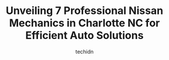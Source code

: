 ---
layout: ampstory
image: https://images.unsplash.com/photo-1596179570006-e6b11fac059b?ixlib=rb-4.0.3&ixid=MnwxMjA3fDB8MHxwaG90by1wYWdlfHx8fGVufDB8fHx8&auto=format&fit=crop&w=640&h=853&q=80
author: techidn
featured: false
description: If youre in need of trustworthy and skilled Nissan Mechanic in Charlotte NC, USA, youll be pleased to discover the 7 best Nissan Mechanic in town. Their expertise and commitment to custome
title: Unveiling 7 Professional Nissan Mechanics in Charlotte NC for Efficient Auto Solutions
cover:
   title: Unveiling 7 Professional Nissan Mechanics in Charlotte NC for Efficient Auto Solutions
   subtitle: Rickpate
   background: https://images.unsplash.com/photo-1596179570006-e6b11fac059b?ixlib=rb-4.0.3&ixid=MnwxMjA3fDB8MHxwaG90by1wYWdlfHx8fGVufDB8fHx8&auto=format&fit=crop&w=640&h=853&q=80

pages: 
 - layout: thirds
   top: <h1>#1 East Charlotte Nissan</h1>
   bottom: "<p>I recently purchased a car from this location. The representative Valerie was full of energy on a rainy Sunday and very personable. Shes an active listener and true pr</p>"
   background: https://www.knot35.com/toplist/wp-content/uploads/2023/06/best-nissan-mechanic-1-in-charlotte-nc-1685837909.jpeg
   backgroundblur: true
 - layout: thirds
   top: <h1>#2 Tryon Auto Repair</h1>
   bottom: "<p>5701 Orr Rd., Charlotte, NC 28213, United States</p>"
   background: https://www.knot35.com/toplist/wp-content/uploads/2023/06/best-nissan-mechanic-2-in-charlotte-nc-1685837909.jpeg
   cta:
      link: https://www.knot35.com/toplist/unveiling-7-professional-nissan-mechanics-in-charlotte-nc-for-efficient-auto-solutions/
      text: Unveiling 7 Professional Nissan Mechanics in Charlotte NC for Efficient Auto Solutions
 - layout: thirds
   top: <h1>#3 Nicks Auto Repair</h1>
   bottom: "<p>2437 Central Ave, Charlotte, NC 28205, United States</p>"
   background: https://www.knot35.com/toplist/wp-content/uploads/2023/06/best-nissan-mechanic-3-in-charlotte-nc-1685837910.jpeg
   cta:
      link: https://www.knot35.com/toplist/unveiling-7-professional-nissan-mechanics-in-charlotte-nc-for-efficient-auto-solutions/
      text: Unveiling 7 Professional Nissan Mechanics in Charlotte NC for Efficient Auto Solutions
 - layout: thirds
   top: <h1>#4 Auto Shop of the Carolinas</h1>
   bottom: "<p>234 E Cama St, Charlotte, NC 28217, United States</p>"
   background: https://images.unsplash.com/photo-1553949345-eb786bb3f7ba?ixlib=rb-4.0.3&ixid=MnwxMjA3fDB8MHxwaG90by1wYWdlfHx8fGVufDB8fHx8&auto=format&fit=crop&w=640&h=853&q=80
   cta:
      link: https://www.knot35.com/toplist/unveiling-7-professional-nissan-mechanics-in-charlotte-nc-for-efficient-auto-solutions/
      text: Unveiling 7 Professional Nissan Mechanics in Charlotte NC for Efficient Auto Solutions
 - layout: thirds
   top: <h1>#5 4 Seasons Auto Care</h1>
   bottom: "<p>5130 South Blvd suite b, Charlotte, NC 28217, United States</p>"
   background: https://images.unsplash.com/photo-1533998839656-76f5e4b2bccb?ixlib=rb-4.0.3&ixid=MnwxMjA3fDB8MHxwaG90by1wYWdlfHx8fGVufDB8fHx8&auto=format&fit=crop&w=640&h=853&q=80
   cta:
      link: https://www.knot35.com/toplist/unveiling-7-professional-nissan-mechanics-in-charlotte-nc-for-efficient-auto-solutions/
      text: Unveiling 7 Professional Nissan Mechanics in Charlotte NC for Efficient Auto Solutions
 - layout: thirds
   top: <h1>#6 TTS Auto Service</h1>
   bottom: "<p>4910 Old Pineville Rd, Charlotte, NC 28217, United States</p>"
   background: https://images.unsplash.com/photo-1595364397663-fca4f075d796?ixlib=rb-4.0.3&ixid=MnwxMjA3fDB8MHxwaG90by1wYWdlfHx8fGVufDB8fHx8&auto=format&fit=crop&w=640&h=853&q=80
   cta:
      link: https://www.knot35.com/toplist/unveiling-7-professional-nissan-mechanics-in-charlotte-nc-for-efficient-auto-solutions/
      text: Unveiling 7 Professional Nissan Mechanics in Charlotte NC for Efficient Auto Solutions
 - layout: thirds
   top: <h1>#7 Compact Car Services</h1>
   bottom: "<p>6177 E Independence Blvd # B, Charlotte, NC 28212, United States</p>"
   background: https://images.unsplash.com/photo-1557672172-298e090bd0f1?ixlib=rb-4.0.3&ixid=MnwxMjA3fDB8MHxwaG90by1wYWdlfHx8fGVufDB8fHx8&auto=format&fit=crop&w=640&h=853&q=80
   cta:
      link: https://www.knot35.com/toplist/unveiling-7-professional-nissan-mechanics-in-charlotte-nc-for-efficient-auto-solutions/
      text: Unveiling 7 Professional Nissan Mechanics in Charlotte NC for Efficient Auto Solutions
 - layout: thirds
   middle: Continue reading...
   background: https://images.unsplash.com/photo-1580610447943-1bfbef5efe07?ixlib=rb-4.0.3&ixid=MnwxMjA3fDB8MHxwaG90by1wYWdlfHx8fGVufDB8fHx8&auto=format&fit=crop&w=640&h=853&q=80
   cta:
      link: https://www.knot35.com/toplist/unveiling-7-professional-nissan-mechanics-in-charlotte-nc-for-efficient-auto-solutions/
      text: Unveiling 7 Professional Nissan Mechanics in Charlotte NC for Efficient Auto Solutions
      
---
